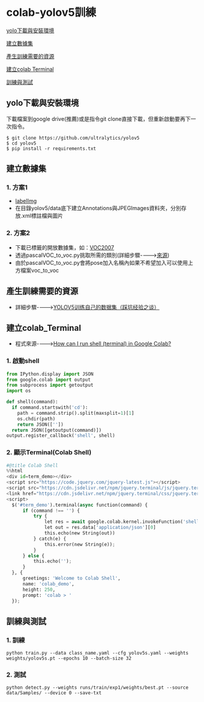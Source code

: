 # colab-yolov5訓練
[yolo下載與安裝環境](#首先下載yolov5檔案)

[建立數據集](#建立數據集)

[產生訓練需要的資源](#產生訓練需要的資源)

[建立colab Terminal](#建立colab_Terminal)

[訓練與測試](#訓練與測試)
## yolo下載與安裝環境
下載檔案到google drive(推薦)或是指令git clone直接下載，但重新啟動要再下一次指令。
```
$ git clone https://github.com/ultralytics/yolov5
$ cd yolov5
$ pip install -r requirements.txt
```
## 建立數據集
### 1. 方案1
   - [labelImg](https://tzutalin.github.io/labelImg/)
   - 在目錄yolov5/data底下建立Annotations與JPEGImages資料夾，分別存放.xml標註檔與圖片
### 2. 方案2
   - 下載已標籤的開放數據集，如：[VOC2007](https://www.kaggle.com/zaraks/pascal-voc-2007)
   - 透過pascalVOC_to_voc.py挑取所需的類別(詳細步驟---->[來源](https://makerpro.cc/2020/01/get-specific-objects-from-voc-dataset/))
   - 由於pascalVOC_to_voc.py會將pose加入名稱內如果不希望加入可以使用上方檔案voc_to_voc
## 產生訓練需要的資源
   - 詳細步驟---->[YOLOV5训练自己的数据集（踩坑经验之谈）](https://blog.csdn.net/a_cheng_/article/details/111401500)
## 建立colab_Terminal
   - 程式來源---->[How can I run shell (terminal) in Google Colab?](https://stackoverflow.com/questions/59318692/how-can-i-run-shell-terminal-in-google-colab)
### 1. 啟動shell
```python
from IPython.display import JSON
from google.colab import output
from subprocess import getoutput
import os

def shell(command):
  if command.startswith('cd'):
    path = command.strip().split(maxsplit=1)[1]
    os.chdir(path)
    return JSON([''])
  return JSON([getoutput(command)])
output.register_callback('shell', shell)
```
### 2. 顯示Terminal(Colab Shell)
```python
#@title Colab Shell
%%html
<div id=term_demo></div>
<script src="https://code.jquery.com/jquery-latest.js"></script>
<script src="https://cdn.jsdelivr.net/npm/jquery.terminal/js/jquery.terminal.min.js"></script>
<link href="https://cdn.jsdelivr.net/npm/jquery.terminal/css/jquery.terminal.min.css" rel="stylesheet"/>
<script>
  $('#term_demo').terminal(async function(command) {
      if (command !== '') {
          try {
              let res = await google.colab.kernel.invokeFunction('shell', [command])
              let out = res.data['application/json'][0]
              this.echo(new String(out))
          } catch(e) {
              this.error(new String(e));
          }
      } else {
          this.echo('');
      }
  }, {
      greetings: 'Welcome to Colab Shell',
      name: 'colab_demo',
      height: 250,
      prompt: 'colab > '
  });
```
## 訓練與測試
### 1. 訓練
```
python train.py --data class_name.yaml --cfg yolov5s.yaml --weights weights/yolov5s.pt --epochs 10 --batch-size 32
```
### 2. 測試
```
python detect.py --weights runs/train/exp1/weights/best.pt --source data/Samples/ --device 0 --save-txt
```
